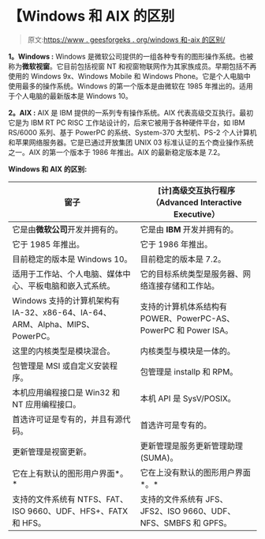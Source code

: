# 【Windows 和 AIX 的区别

> 原文:[https://www . geesforgeks . org/windows 和-aix 的区别/](https://www.geeksforgeeks.org/difference-between-windows-and-aix/)

**1。Windows :**
Windows 是微软公司提供的一组各种专有的图形操作系统。也被称为**微软视窗**。它目前包括视窗 NT 和视窗物联网作为其家族成员。早期包括不再使用的 Windows 9x、Windows Mobile 和 Windows Phone。它是个人电脑中使用最多的操作系统。Windows 的第一个版本是由微软在 1985 年推出的。适用于个人电脑的最新版本是 Windows 10。

**2。AIX :**
AIX 是 IBM 提供的一系列专有操作系统。AIX 代表高级交互执行。最初它是为 IBM RT PC RISC 工作站设计的，后来它被用于各种硬件平台，如 IBM RS/6000 系列、基于 PowerPC 的系统、System-370 大型机、PS-2 个人计算机和苹果网络服务器。它是已通过开放集团 UNIX 03 标准认证的五个商业操作系统之一。AIX 的第一个版本于 1986 年推出。AIX 的最新稳定版本是 7.2。

**Windows 和 AIX 的区别:**

<center>

| 窗子 | [计]高级交互执行程序（Advanced Interactive Executive） |
| --- | --- |
| 它是由**微软公司**开发并拥有的。 | 它是由 **IBM** 开发并拥有的。 |
| 它于 1985 年推出。 | 它于 1986 年推出。 |
| 目前稳定的版本是 Windows 10。 | 目前稳定的版本是 7.2。 |
| 适用于工作站、个人电脑、媒体中心、平板电脑和嵌入式系统。 | 它的目标系统类型是服务器、网络连接存储和工作站。 |
| Windows 支持的计算机架构有 IA-32、x86-64、IA-64、ARM、Alpha、MIPS、PowerPC。 | 支持的计算机体系结构有 POWER、PowerPC-AS、PowerPC 和 Power ISA。 |
| 这里的内核类型是模块混合。 | 内核类型与模块是一体的。 |
| 包管理是 MSI 或自定义安装程序。 | 包管理是 installp 和 RPM。 |
| 本机应用编程接口是 Win32 和 NT 应用编程接口。 | 本机 API 是 SysV/POSIX。 |
| 首选许可证是专有的，并且有源代码。 | 首选许可是专有的。 |
| 更新管理是视窗更新。 | 更新管理是服务更新管理助理(SUMA)。 |
| 它在上有默认的图形用户界面*。* | 它在上没有默认的图形用户界面*。* |
| 支持的文件系统有 NTFS、FAT、ISO 9660、UDF、HFS+、FATX 和 HFS。 | 支持的文件系统有 JFS、JFS2、ISO 9660、UDF、NFS、SMBFS 和 GPFS。 |

</center>